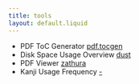 ```yaml
---
title: tools
layout: default.liquid
---
```


- PDF ToC Generator [pdf.tocgen](https://github.com/Krasjet/pdf.tocgen) 
- Disk Space Usage Overview [dust](https://github.com/bootandy/dust)
- PDF Viewer [zathura](https://github.com/pwmt/zathura)
- Kanji Usage Frequency [-](https://github.com/scriptin/kanji-frequency)
